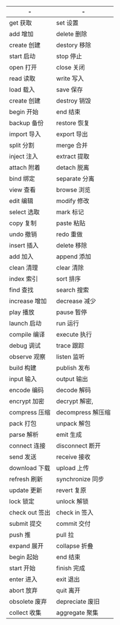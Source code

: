 
-|-
-|-
get 获取 | set 设置
add 增加 | delete 删除
create 创建 | destory 移除
start 启动 | stop 停止
open 打开 | close 关闭
read 读取 | write 写入
load 载入 | save 保存
create 创建 | destroy 销毁
begin 开始 | end 结束
backup 备份 | restore 恢复
import 导入 | export 导出
split 分割 | merge 合并
inject 注入 | extract 提取
attach 附着 | detach 脱离
bind 绑定 | separate 分离
view 查看 | browse 浏览
edit 编辑 | modify 修改
select 选取 | mark 标记
copy 复制 | paste 粘贴
undo 撤销 | redo 重做
insert 插入 | delete 移除
add 加入 | append 添加
clean 清理 | clear 清除
index 索引 | sort 排序
find 查找 | search 搜索
increase 增加 | decrease 减少
play 播放 | pause 暂停
launch 启动 | run 运行
compile 编译 | execute 执行
debug 调试 | trace 跟踪
observe 观察 | listen 监听
build 构建 | publish 发布
input 输入 | output 输出
encode 编码 | decode 解码
encrypt 加密 | decrypt 解密,
compress 压缩 | decompress 解压缩
pack 打包 | unpack 解包
parse 解析 | emit 生成
connect 连接 | disconnect 断开
send 发送 | receive 接收
download 下载 | upload 上传
refresh 刷新 | synchronize 同步
update 更新 | revert 复原
lock 锁定 | unlock 解锁
check out 签出 | check in 签入
submit 提交 | commit 交付
push 推 | pull 拉
expand 展开 | collapse 折叠
begin 起始 | end 结束
start 开始 | finish 完成
enter 进入 | exit 退出
abort 放弃 | quit 离开
obsolete 废弃 | depreciate 废旧
collect 收集 | aggregate 聚集